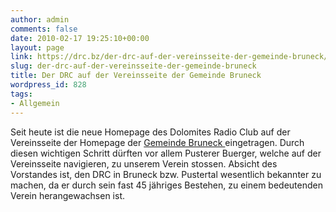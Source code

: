 ```yaml
---
author: admin
comments: false
date: 2010-02-17 19:25:10+00:00
layout: page
link: https://drc.bz/der-drc-auf-der-vereinsseite-der-gemeinde-bruneck/
slug: der-drc-auf-der-vereinsseite-der-gemeinde-bruneck
title: Der DRC auf der Vereinsseite der Gemeinde Bruneck
wordpress_id: 828
tags:
- Allgemein
---
```


Seit heute ist die neue Homepage des Dolomites Radio Club auf der Vereinsseite der Homepage der [Gemeinde Bruneck ](http://www.gemeinde.bruneck.bz.it/de/343.asp)eingetragen. Durch diesen wichtigen Schritt dürften vor allem Pusterer Buerger, welche auf der Vereinsseite navigieren, zu unserem Verein stossen. Absicht des Vorstandes ist, den DRC in Bruneck bzw. Pustertal wesentlich bekannter zu machen, da er durch sein fast 45 jähriges Bestehen, zu einem bedeutenden Verein herangewachsen ist.
